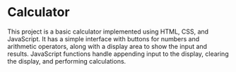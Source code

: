 # Calculator
This project is a basic calculator implemented using HTML, CSS, and JavaScript. It has a simple interface with buttons for numbers and arithmetic operators, along with a display area to show the input and results. JavaScript functions handle appending input to the display, clearing the display, and performing calculations.

